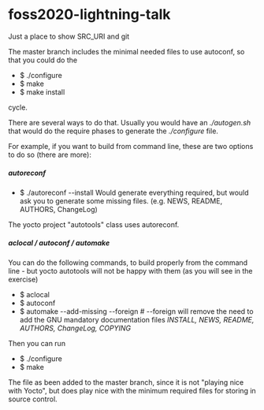 # foss2020-lightning-talk
Just a place to show SRC_URI and git

The master branch includes the minimal needed files to use autoconf, so that you could do the 
- $ ./configure
- $ make
- $ make install 

cycle.




There are several ways to do that. Usually you would have an _./autogen.sh_  that would do the require phases to generate the _./configure_ file.

For example, if you want to build from command line, these are two options to do so (there are more):


##### autoreconf 
- $ ./autoreconf --install 
  Would generate everything required, but would ask you to generate some missing files.  (e.g. NEWS, README, AUTHORS, ChangeLog)

The yocto project "autotools" class uses autoreconf.


##### aclocal / autoconf / automake
You can do the following commands, to build properly from the command line - but yocto autotools will not be happy with them (as you will see in the exercise)

- $ aclocal
- $ autoconf
- $ automake --add-missing --foreign   # --foreign will remove the need to add the GNU mandatory documentation files _INSTALL, NEWS, README, AUTHORS, ChangeLog, COPYING_

Then you can run
- $ ./configure
- $ make


The file as been added to the master branch, since it is not "playing nice with Yocto", but does play nice with the minimum required files for storing in source control.
